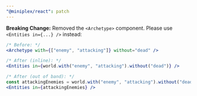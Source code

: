 ```yaml
---
"@miniplex/react": patch
---
```


**Breaking Change:** Removed the `<Archetype>` component. Please use `<Entities in={...} />` instead:

```jsx
/* Before: */
<Archetype with={["enemy", "attacking"]} without="dead" />

/* After (inline): */
<Entities in={world.with("enemy", "attacking").without("dead")} />

/* After (out of band): */
const attackingEnemies = world.with("enemy", "attacking").without("dead")
<Entities in={attackingEnemies} />
```
